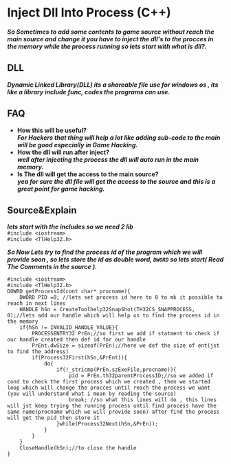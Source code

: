 # Inject Dll Into Process (C++)
***So Sometimes to add some contents to game source without reach the main source and change it you have to inject the dll's to the procces in the memory while the process running so lets start with what is dll?.***   
## DLL
***Dynamic Linked Library(DLL) its a shareable file use for windows os , its like a library include func, codes the programs can use.***   
## FAQ
- **How this will be useful?**    
***For Hackers that thing will help a lot like adding sub-code to the main will be good especially in Game Hacking.***
- **How the dll will run after inject?**     
***well after injecting the process the dll will auto run in the main memory.***    
- **Is The dll will get the access to the main source?**    
***yea for sure the dll file will get the access to the source and this is a great point for game hacking.***   
## Source&Explain
***lets start with the includes so we need 2 lib***    
``#include <iostream>``             
``#include <TlHelp32.h>``    
      
***So Now Lets try to find the process id of the program which we will provide soon , so lets store the id as double word, ``DWORD`` so lets start( Read The Comments in the source ).***
```
#include <iostream>             
#include <TlHelp32.h>
DOWRD getProcessId(cont char* procname){
    DWORD PID =0; //lets set process id here to 0 to mk it possible to reach in next lines
    HANDLE hSn = CreateToolhelp32SnapShot(TH32CS_SNAPPROCESS, 0);//lets add our handle which will help us to find the process id in the memory
    if{hSn != INVALID_HANDLE_VALUE}{
        PROCESSENTRY32 PrEn;//so first we add if statment to check if our handle created then def id for our handle
        PrEnt.dwSize = sizeof(PrEn);//here we def the size of ent(jst to find the address)
        if(Process32First(hSn,&PrEnt)){
            do{
                if(!_stricmp(PrEn.szExeFile,procname)){
                    pid = PrEn.th32parentProcessID;//so we added if cond to check the first process which we created , then we started loop which will change the procces until reach the process we want (you will understand what i mean by reading the source)
                    break; //so what this lines will do , this lines will jst keep trying the running process until find process have the same name(procname which we will provide soon) after find the process will get the pid then store it
                }while(Process32Next(hSn,&PrEn));
            }
        }
    }
    CloseHandle(hSn);//to close the handle
}
